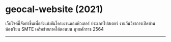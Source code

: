 # geocal-website (2021)
เว็บไซต์นี้จัดทำขึ้นเพื่อส่งแข่งขันโครงงานคอมพิวเตอร์ ประเภทโปสเตอร์ งานวันวิชาการเปิดบ้านห้องเรียน SMTE เครือข่ายภาคใต้ตอนบน พุทธศักราช 2564

---
